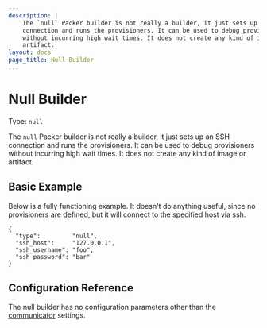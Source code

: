 ```yaml
---
description: |
    The `null` Packer builder is not really a builder, it just sets up an SSH
    connection and runs the provisioners. It can be used to debug provisioners
    without incurring high wait times. It does not create any kind of image or
    artifact.
layout: docs
page_title: Null Builder
...
```


# Null Builder

Type: `null`

The `null` Packer builder is not really a builder, it just sets up an SSH
connection and runs the provisioners. It can be used to debug provisioners
without incurring high wait times. It does not create any kind of image or
artifact.

## Basic Example

Below is a fully functioning example. It doesn't do anything useful, since no
provisioners are defined, but it will connect to the specified host via ssh.

``` {.javascript}
{
  "type":         "null",
  "ssh_host":     "127.0.0.1",
  "ssh_username": "foo",
  "ssh_password": "bar"
}
```

## Configuration Reference

The null builder has no configuration parameters other than the
[communicator](/docs/templates/communicator.html) settings.
